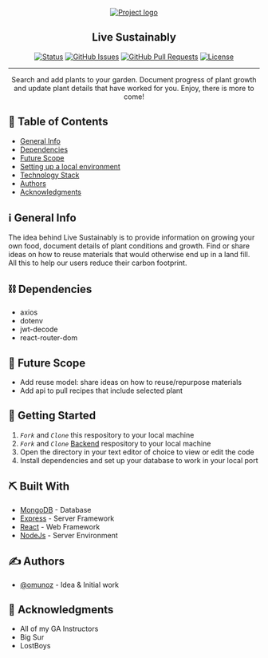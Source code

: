 <p align="center">
  <a href="" rel="noopener">
 <img src='./media/live-sustainably.png' alt="Project logo"></a>
</p>
<h2 align="center">Live Sustainably</h2>

<div align="center">


[![Status](https://img.shields.io/badge/status-active-success.svg)]()
[![GitHub Issues](https://img.shields.io/github/issues/omunoz-89/Live_Sustainably_Frontend.svg)](https://github.com/omunoz-89/Live_Sustainably_Frontend/issues)
[![GitHub Pull Requests](https://img.shields.io/github/issues-pr/omunoz-89/Live_Sustainably_Frontend.svg)](https://github.com/omunoz-89/Live_Sustainably_Frontend/pulls)
[![License](https://img.shields.io/badge/license-MIT-blue.svg)](LICENSE.md)

</div>

---

<p align="center"> Search and add plants to your garden. Document progress of plant growth and update plant details that have worked for you. Enjoy, there is more to come!
    <br> 
</p>

## 📝 Table of Contents

- [General Info](#general_info)
- [Dependencies](#depend)
- [Future Scope](#future_scope)
- [Setting up a local environment](#getting_started)
- [Technology Stack](#tech_stack)
- [Authors](#authors)
- [Acknowledgments](#acknowledgments)

## ℹ General Info <a name = "general_info"></a>

The idea behind Live Sustainably is to provide information on growing your own food, document details of plant conditions and growth. Find or share ideas on how to reuse materials that would otherwise end up in a land fill. All this to help our users reduce their carbon footprint.


## ⛓️ Dependencies <a name = "depend"></a>

- axios
- dotenv
- jwt-decode
- react-router-dom

## 🚀 Future Scope <a name = "future_scope"></a>

- Add reuse model: share ideas on how to reuse/repurpose materials
- Add api to pull recipes that include selected plant

## 🏁 Getting Started <a name = "getting_started"></a>

1. _`Fork`_ and _`Clone`_ this respository to your local machine
2. _`Fork`_ and _`Clone`_ <a href="https://github.com/omunoz-89/Live_Sustainably_Backend">Backend</a> respository to your local machine
3. Open the directory in your text editor of choice to view or edit the code
4. Install dependencies and set up your database to work in your local port

## ⛏️ Built With <a name = "tech_stack"></a>

- [MongoDB](https://www.mongodb.com/) - Database
- [Express](https://expressjs.com/) - Server Framework
- [React](https://reactjs.org/) - Web Framework
- [NodeJs](https://nodejs.org/en/) - Server Environment

## ✍️ Authors <a name = "authors"></a>

- [@omunoz](https://github.com/omunoz-89) - Idea & Initial work


## 🎉 Acknowledgments <a name = "acknowledgments"></a>

- All of my GA Instructors
- Big Sur
- LostBoys
